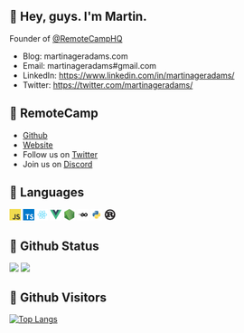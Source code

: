 ## &#x1f92b; Hey, guys. I'm Martin.

Founder of [@RemoteCampHQ](https://github.com/RemoteCampHQ)

- Blog: martinageradams.com
- Email: martinageradams#gmail.com
- LinkedIn: https://www.linkedin.com/in/martinageradams/
- Twitter: https://twitter.com/martinageradams/

##  &#x1f92b; RemoteCamp
- [Github](https://github.com/RemoteCampHQ)
- [Website](https://beta.remote.camp)
- Follow us on [Twitter](https://twitter.com/RemoteCampHQ)
- Join us on [Discord](https://discord.gg/remotecamp)

## &#x1f92b; Languages

<code><img height="20" src="https://raw.githubusercontent.com/github/explore/80688e429a7d4ef2fca1e82350fe8e3517d3494d/topics/javascript/javascript.png"></code>
<code><img height="20" src="https://raw.githubusercontent.com/github/explore/80688e429a7d4ef2fca1e82350fe8e3517d3494d/topics/typescript/typescript.png"></code>
<code><img height="20" src="https://raw.githubusercontent.com/github/explore/80688e429a7d4ef2fca1e82350fe8e3517d3494d/topics/react/react.png"></code>
<code><img height="20" src="https://raw.githubusercontent.com/github/explore/80688e429a7d4ef2fca1e82350fe8e3517d3494d/topics/vue/vue.png"></code>
<code><img height="20" src="https://raw.githubusercontent.com/github/explore/80688e429a7d4ef2fca1e82350fe8e3517d3494d/topics/nodejs/nodejs.png"></code> 
<code><img height="20" src="https://raw.githubusercontent.com/github/explore/80688e429a7d4ef2fca1e82350fe8e3517d3494d/topics/go/go.png"></code>
<code><img height="20" src="https://raw.githubusercontent.com/github/explore/80688e429a7d4ef2fca1e82350fe8e3517d3494d/topics/python/python.png"></code>
<code><img height="20" src="https://raw.githubusercontent.com/github/explore/80688e429a7d4ef2fca1e82350fe8e3517d3494d/topics/rust/rust.png"></code>

## &#x1f92b; Github Status
<div class="half">
  <a href="https://github.com/martinageradams"><img src="https://github-readme-stats.vercel.app/api?username=martinageradams&title_color=1abc9c&icon_color=1abc9c&text_color=798795&bg_color=2c3e50"></img></a>
  <a href="https://github.com/martinageradams"><img src="https://github-readme-stats.vercel.app/api/top-langs/?username=martinageradams&count_private=true&hide=scss,css,shell&title_color=1abc9c&icon_color=1abc9c&text_color=798795&bg_color=2c3e50" height="195"></img></a>
</div>

## &#x1f92b; Github Visitors

[![Top Langs](https://profile-counter.glitch.me/sky5454/count.svg)](https://github.com/martinageradams)

